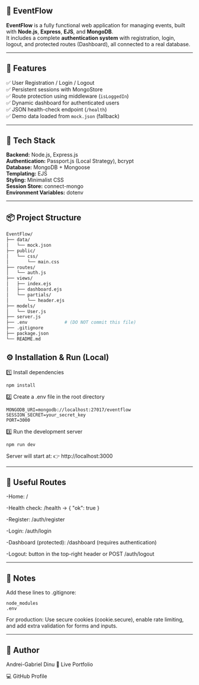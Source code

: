 ## 🪩 EventFlow

**EventFlow** is a fully functional web application for managing events, built with **Node.js**, **Express**, **EJS**, and **MongoDB**.  
It includes a complete **authentication system** with registration, login, logout, and protected routes (Dashboard), all connected to a real database.

---

## 🚀 Features

✅ User Registration / Login / Logout  
✅ Persistent sessions with MongoStore  
✅ Route protection using middleware (`isLoggedIn`)  
✅ Dynamic dashboard for authenticated users  
✅ JSON health-check endpoint (`/health`)  
✅ Demo data loaded from `mock.json` (fallback)

---

## 🧰 Tech Stack

**Backend:** Node.js, Express.js  
**Authentication:** Passport.js (Local Strategy), bcrypt  
**Database:** MongoDB + Mongoose  
**Templating:** EJS  
**Styling:** Minimalist CSS  
**Session Store:** connect-mongo  
**Environment Variables:** dotenv

---

## 📦 Project Structure

```bash
EventFlow/
├── data/
│   └── mock.json
├── public/
│   └── css/
│       └── main.css
├── routes/
│   └── auth.js
├── views/
│   ├── index.ejs
│   ├── dashboard.ejs
│   └── partials/
│       └── header.ejs
├── models/
│   └── User.js
├── server.js
├── .env              # (DO NOT commit this file)
├── .gitignore
├── package.json
└── README.md

```
## ⚙️ Installation & Run (Local)

1️⃣ Install dependencies

```
npm install
```
2️⃣ Create a .env file in the root directory
```
MONGODB_URI=mongodb://localhost:27017/eventflow
SESSION_SECRET=your_secret_key
PORT=3000

```

3️⃣ Run the development server
```
npm run dev
```

Server will start at:
👉 http://localhost:3000

---

## 🔐 Useful Routes

 -Home: /

 -Health check: /health → { "ok": true }

 -Register: /auth/register

 -Login: /auth/login

 -Dashboard (protected): /dashboard (requires authentication)

 -Logout: button in the top-right header or POST /auth/logout

---

## 📝 Notes

Add these lines to .gitignore:

```
node_modules
.env
```
For production:
Use secure cookies (cookie.secure), enable rate limiting, and add extra validation for forms and inputs.

---

## 👤 Author

Andrei-Gabriel Dinu
🔗 Live Portfolio

💻 GitHub Profile
